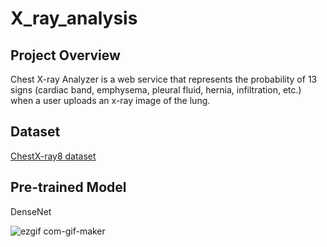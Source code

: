 # X_ray_analysis

## Project Overview
Chest X-ray Analyzer is a web service that represents the probability of 13 signs (cardiac band, emphysema, pleural fluid, hernia, infiltration, etc.) when a user uploads an x-ray image of the lung.

## Dataset
[ChestX-ray8 dataset](https://arxiv.org/abs/1705.02315)

## Pre-trained Model
DenseNet


![ezgif com-gif-maker](https://user-images.githubusercontent.com/64841056/121847762-0d43dc80-cd24-11eb-8f26-8742c9e2a817.gif)
